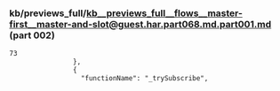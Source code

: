 ### kb/previews_full/kb__previews_full__flows__master-first__master-and-slot@guest.har.part068.md.part001.md (part 002)

```md
73
                },
                {
                  "functionName": "_trySubscribe",
      
```

```
